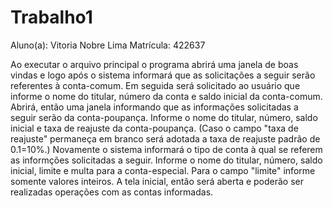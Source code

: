 # Trabalho1
Aluno(a): Vitoria Nobre Lima
Matrícula: 422637

Ao executar o arquivo principal o programa abrirá uma janela de boas vindas e logo após o sistema informará que as solicitações a seguir serão referentes à conta-comum.
Em seguida será solicitado ao usuário que informe o nome do titular, número da conta e saldo inicial da conta-comum.
Abrirá, então uma janela informando que as informações solicitadas a seguir serão da conta-poupança.
Informe o nome do titular, número, saldo inicial e taxa de reajuste da conta-poupança.
(Caso o campo "taxa de reajuste" permaneça em branco será adotada a taxa de reajuste padrão de 0.1=10%.)
Novamente o sistema informará o tipo de conta à qual se referem as informções solicitadas a seguir.
Informe o nome do titular, número, saldo inicial, limite e multa para a conta-especial.
Para o campo "limite" informe somente valores inteiros.
A tela inicial, então será aberta e poderão ser realizadas operações com as contas informadas.
